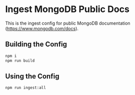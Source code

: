 # Ingest MongoDB Public Docs

This is the ingest config for public MongoDB documentation (https://www.mongodb.com/docs).


## Building the Config

```sh
npm i
npm run build
```

## Using the Config

```sh
npm run ingest:all
```

